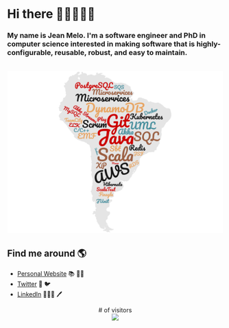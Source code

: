 # Hi there 👋🏻🧑🏻‍💻

### My name is Jean Melo. I'm a software engineer and PhD in computer science interested in making software that is highly-configurable, reusable, robust, and easy to maintain.

<!-- At present, I've been working in a microservices-based platform -->

<br><img src="https://raw.githubusercontent.com/jccmelo/jccmelo/master/img/wordcloud.png" alt="Technologies that Jean has hands-on experience">

## Find me around 🌎

- [Personal Website](https://jccmelo.com) 📚 ✍🏻
- [Twitter](https://twitter.com/jccmelo) 📃 🐦
- [LinkedIn](https://www.linkedin.com/in/jccmelo) 👨🏻‍🎓 🖊️

<p align="center"> 
  # of visitors<br>
  <img src="https://profile-counter.glitch.me/jccmelo/count.svg" />
</p>

<!--
**jccmelo/jccmelo** is a ✨ _special_ ✨ repository because its `README.md` (this file) appears on your GitHub profile.

Here are some ideas to get you started:

- 🔭 I’m currently working on ...
- 🌱 I’m currently learning ...
- 👯 I’m looking to collaborate on ...
- 🤔 I’m looking for help with ...
- 💬 Ask me about ...
- 📫 How to reach me: ...
- 😄 Pronouns: ...
- ⚡ Fun fact: ...
-->
